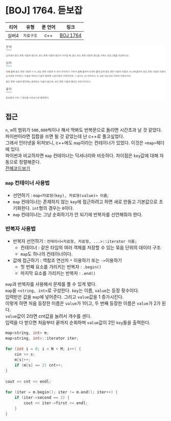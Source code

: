 # [BOJ] 1764. 듣보잡
| 티어 | 유형 | 푼 언어 | 링크 |
| :-: | :-: | :-: | :-: |
|실버4|`자료구조`|c++|[BOJ 1764](https://www.acmicpc.net/problem/1764)|

![alt text](image.png)

## 접근
`n`, `m`의 범위가 `500,000`씩이나 해서 딱봐도 반복문으로 돌리면 시간초과 날 것 같았다.    
파이썬이라면 집합을 쓰면 될 것 같았는데 난 c++로 풀고싶었다.    
그래서 인터넷을 뒤져보니, c++에도 `map`이라는 컨테이너가 있었다. 이것은 `<map>`헤더에 있다.    
파이썬과 비교하자면 `map` 컨테이너는 딕셔너리와 비슷하다. 차이점은 `key`값에 대해 자동으로 정렬해준다.          
[전체코드보기](1764.cpp)   

### `map` 컨테이너 사용법
- 선언하기 : `map<자료형(key), 자료형(value)> 이름`;
- `map` 컨테이너는 존재하지 않는 `key`에 접근하려고 하면 새로 만들고 기본값으로 초기화한다. `int`형의 경우는 `0`이다.    
- `map` 컨테이너는 그냥 순회하기가 안 되기에 반복자를 선언해줘야 한다.

### 반복자 사용법
- 반복자 선언하기 : `컨테이너<자료형, 자료형, ...>::iterator 이름;`
    - 컨테이너 : 같은 타입의 여러 객체를 저장할 수 있는 묶음 단위의 데이터 구조
    - `map`도 하나의 컨테이너이다.
- 값에 접근하기 : 역참조 연산자 `*` 이용하기 또는 `->`이용하기
    - 첫 번째 요소를 가리키는 반복자 : `.begin()`
    - 마지막 요소를 가리키는 반복자 : `.end()`

`map`과 반복자를 사용해서 문제를 풀 수 있게 됐다.     
`map`을 `<string, int>`로 구성한다. `key`는 이름, `value`는 등장 횟수이다.    
입력받은 값을 `map`에 넣어준다. 그리고 `value`값을 1 증가시킨다.     
이렇게 하면 처음 등장한 이름은 `value`가 1이고, 두 번째 등장한 이름은 `value`가 2가 된다.    
`value`값이 2라면 cnt값을 늘려서 개수를 센다.    
입력을 다 받으면 처음부터 끝까지 순회하며 `value`값이 2인 `key`들을 출력한다.

```cpp
map<string, int> m;
map<string, int>::iterator iter;

for (int i = 0; i < N + M; i++) {
    cin >> s;
    m[s]++;
    if (m[s] == 2) cnt++;
}

cout << cnt << endl;

for (iter = m.begin(); iter != m.end(); iter++) {
    if (iter->second == 2) {
        cout << iter->first << endl;
    }
}
```
